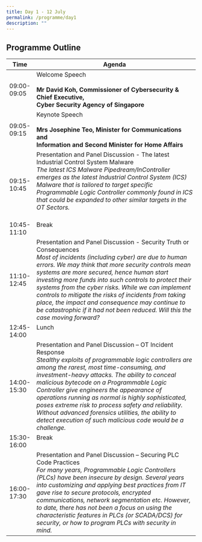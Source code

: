 ```yaml
---
title: Day 1 - 12 July
permalink: /programme/day1
description: ""
---
```

## Programme Outline


| Time     | Agenda                                        |
| -------  | ---------                                        |
| 09:00-<br> 09:05     | Welcome Speech<br><br><b>Mr David Koh, Commissioner of Cybersecurity & Chief Executive,<br> Cyber Security Agency of Singapore</b> <br>
| 09:05-<br>09:15       | Keynote Speech<br><br><b>Mrs Josephine Teo, Minister for Communications and<br> Information and Second Minister for Home Affairs</b> <br>|
| 09:15-<br> 10:45 | Presentation and Panel Discussion - The latest Industrial Control System Malware <br> <i>The latest ICS Malware Pipedream/InController emerges as the latest Industrial Control System (ICS) Malware that is tailored to target specific Programmable Logic Controller commonly found in ICS that could be expanded to other similar targets in the OT Sectors.</i> <br><br>|
| 10:45-<br>11:10    |  Break <br><br>|
|11:10-<br> 12:45     | Presentation and Panel Discussion - Security Truth or Consequences <br> <i> Most of incidents (including cyber) are due to human errors. We may think that more security controls mean systems are more secured, hence human start investing more funds into such controls to protect their systems from the cyber risks. While we can implement controls to mitigate the risks of incidents from taking place, the impact and consequence may continue to be catastrophic if it had not been reduced. Will this the case moving forward? </i> <br>|
| 12:45-<br> 14:00    | Lunch <br><br>|
| 14:00-<br> 15:30    | Presentation and Panel Discussion – OT Incident Response <br> <i>Stealthy exploits of programmable logic controllers are among the rarest, most time-consuming, and investment-heavy attacks. The ability to conceal malicious bytecode on a Programmable Logic Controller give engineers the appearance of operations running as normal is highly sophisticated, poses extreme risk to process safety and reliability. Without advanced forensics utilities, the ability to detect execution of such malicious code would be a challenge. </i> <br>|
| 15:30-<br> 16:00    | Break <br><br>|
| 16:00-<br> 17:30    | Presentation and Panel Discussion – Securing PLC Code Practices <br> <i> For many years, Programmable Logic Controllers (PLCs) have been insecure by design. Several years into customizing and applying best practices from IT gave rise to secure protocols, encrypted communications, network segmentation etc. However, to date, there has not been a focus on using the characteristic features in PLCs (or SCADA/DCS) for security, or how to program PLCs with security in mind. </i> <br>|
